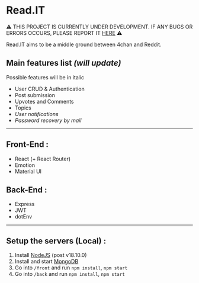 # Read.IT

⚠️ THIS PROJECT IS CURRENTLY UNDER DEVELOPMENT. IF ANY BUGS OR ERRORS OCCURS, PLEASE REPORT IT [HERE](https://github.com/Rurucchi/Read.It/issues) ⚠️

Read.IT aims to be a middle ground between 4chan and Reddit.

## Main features list _(will update)_

Possible features will be in italic

- User CRUD & Authentication
- Post submission
- Upvotes and Comments
- Topics
- _User notifications_
- _Password recovery by mail_

---

## Front-End :

- React (+ React Router)
- Emotion
- Material UI

## Back-End :

- Express
- JWT
- dotEnv

---

## Setup the servers (Local) :

1. Install [NodeJS](https://nodejs.org/en/) (post v18.10.0)
2. Install and start [MongoDB](https://www.mongodb.com/try/download/community)
3. Go into `/front` and run `npm install`, `npm start`
4. Go into `/back` and run `npm install`, `npm start`
